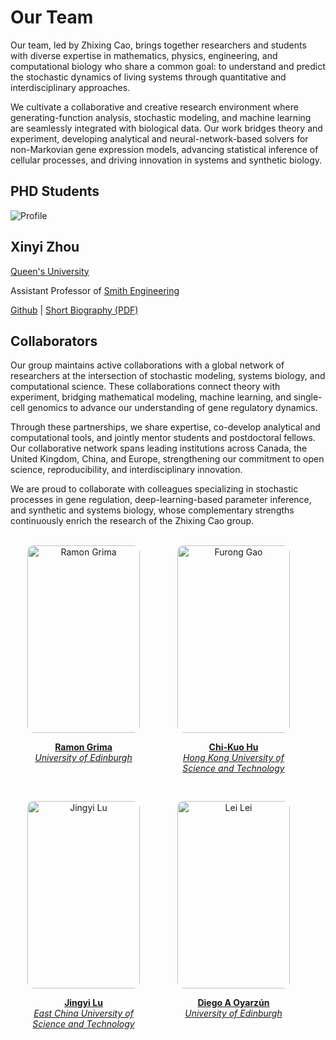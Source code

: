 # Our Team

Our team, led by Zhixing Cao, brings together researchers and students with diverse expertise in mathematics, physics, engineering, and computational biology who share a common goal: to understand and predict the stochastic dynamics of living systems through quantitative and interdisciplinary approaches.

We cultivate a collaborative and creative research environment where generating-function analysis, stochastic modeling, and machine learning are seamlessly integrated with biological data. Our work bridges theory and experiment, developing analytical and neural-network-based solvers for non-Markovian gene expression models, advancing statistical inference of cellular processes, and driving innovation in systems and synthetic biology.

## PHD Students

<div class="image-text-row">
  <img src="/figs/zxy.jpg" alt="Profile">
  <div class="text">
    <h2>Xinyi Zhou</h2>
          <p><a href="https://www.queensu.ca/" target="_blank">Queen's University</a></p>
          <p> Assistant Professor of <a href="https://smithengineering.queensu.ca/" target="_blank">Smith Engineering</a></p>
          <p> <a href="https://github.com/X-Y-Zhou" target="_blank">Github</a> |
          <a href="/figs/zxy.pdf" target="_blank">Short Biography (PDF)</a>
           </p>

  </div>
</div>


## Collaborators

Our group maintains active collaborations with a global network of researchers at the intersection of stochastic modeling, systems biology, and computational science. These collaborations connect theory with experiment, bridging mathematical modeling, machine learning, and single-cell genomics to advance our understanding of gene regulatory dynamics.

Through these partnerships, we share expertise, co-develop analytical and computational tools, and jointly mentor students and postdoctoral fellows. Our collaborative network spans leading institutions across Canada, the United Kingdom, China, and Europe, strengthening our commitment to open science, reproducibility, and interdisciplinary innovation.

We are proud to collaborate with colleagues specializing in stochastic processes in gene regulation, deep-learning-based parameter inference, and synthetic and systems biology, whose complementary strengths continuously enrich the research of the Zhixing Cao group.

<br>


<!-- <a href="https://scholar.google.com/citations?user=zkpL2H8AAAAJ&hl=zh-CN" target="_blank">
  <img src="/figs/Ramon.jpg" alt="GitHub" width="200">
</a> -->

<div style="display: flex; flex-wrap: wrap; justify-content: center; gap: 30px;">

  <div style="text-align:center; width:180px;">
  <a href="https://scholar.google.com/citations?user=zkpL2H8AAAAJ&hl=zh-CN" target="_blank">
    <img src="/figs/Ramon.jpg" alt="Ramon Grima" width="180" height="300" style="border-radius:10px;"/>
    <p><strong>Ramon Grima</strong><br>
    <em>University of Edinburgh</em><br>
  </div>

  <div style="text-align:center; width:180px;">
  <a href="https://scholar.google.com/citations?user=HAgn6Z4AAAAJ&hl=en" target="_blank">
    <img src="/figs/GFR.jpg" alt="Furong Gao" width="180" height="300" style="border-radius:10px;"/>
    <p><strong>Chi-Kuo Hu</strong><br>
    <em>Hong Kong University of Science and Technology</em><br>
  </div>

  <div style="text-align:center; width:180px;">
  <a href="https://scholar.google.com/citations?user=kvASR48AAAAJ&hl=en" target="_blank">
    <img src="/figs/LJY.jpg" alt="Jingyi Lu" width="180" height="300" style="border-radius:10px;"/>
    <p><strong>Jingyi Lu</strong><br>
    <em>East China University of Science and Technology</em><br>
  </div>

  <div style="text-align:center; width:180px;">
  <a href="https://scholar.google.com/citations?user=xSGWAVwAAAAJ&hl=en" target="_blank">
    <img src="/figs/Diego.jpg" alt="Lei Lei" width="180" height="300" style="border-radius:10px;"/>
    <p><strong>Diego A Oyarzún</strong><br>
    <em>University of Edinburgh</em><br>
  </div>
</div>


